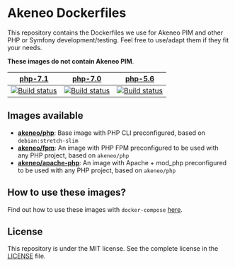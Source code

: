 # Akeneo Dockerfiles

This repository contains the Dockerfiles we use for Akeneo PIM and other PHP or Symfony development/testing. Feel free to use/adapt them if they fit your needs.

**These images do not contain Akeneo PIM**.

| [php-7.1][php-7.1] | [php-7.0][php-7.0] | [php-5.6][php-5.6] |
|:------------------:|:------------------:|:------------------:|
| [![Build status][php-7.1 image]][php-7.1] | [![Build status][php-7.0 image]][php-7.0] | [![Build status][php-5.6 image]][php-5.6] |

  [php-7.1 image]: https://travis-ci.org/akeneo/Dockerfiles.svg?branch=php-7.1
  [php-7.1]: https://travis-ci.org/akeneo/Dockerfiles/tree/php-7.1
  [php-7.0 image]: https://travis-ci.org/akeneo/Dockerfiles.svg?branch=php-7.0
  [php-7.0]: https://travis-ci.org/akeneo/Dockerfiles/tree/php-7.0
  [php-5.6 image]: https://travis-ci.org/akeneo/Dockerfiles.svg?branch=php-5.6
  [php-5.6]: https://travis-ci.org/akeneo/Dockerfiles/tree/php-5.6

## Images available

- [**akeneo/php**](php/README.md): Base image with PHP CLI preconfigured, based on `debian:stretch-slim`
- [**akeneo/fpm**](fpm/README.md): An image with PHP FPM preconfigured to be used with any PHP project, based on `akeneo/php`
- [**akeneo/apache-php**](apache-php/README.md): An image with Apache + mod_php preconfigured to be used with any PHP project, based on `akeneo/php`

## How to use these images?

Find out how to use these images with `docker-compose` [here](https://github.com/akeneo/Dockerfiles/blob/master/Docs/getting-started.md).

## License

This repository is under the MIT license. See the complete license in the [LICENSE](https://github.com/akeneo/Dockerfiles/blob/master/LICENSE) file.
